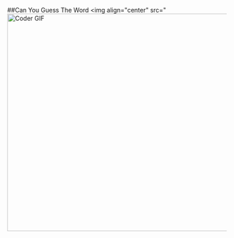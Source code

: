 ##Can You Guess The Word
<img align="center" src="<img align="right" src="http://clipart-library.com/images/8iG5zgjia.gif" alt="Coder GIF" width="700" height="500">
